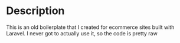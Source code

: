 # Description

This is an old boilerplate that I created for ecommerce sites built with Laravel. I never got to actually use it, so the code is pretty raw
